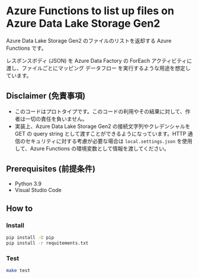 # Azure Functions to list up files on Azure Data Lake Storage Gen2

Azure Data Lake Storage Gen2 のファイルのリストを返却する Azure Functions です。

レスポンスボディ (JSON) を Azure Data Factory の ForEach アクティビティに渡し、ファイルごとにマッピング データフロー を実行するような用途を想定しています。


## Disclaimer (免責事項)

* このコードはプロトタイプです。このコードの利用やその結果に対して、作者は一切の責任を負いません。
* 実装上、Azure Data Lake Storage Gen2 の接続文字列やクレデンシャルを GET の query string として渡すことができるようになっています。HTTP 通信のセキュリティに対する考慮が必要な場合は `local.settings.json` を使用して、Azure Functions の環境変数として情報を渡してください。


## Prerequisites (前提条件)

* Python 3.9
* Visual Studio Code


## How to

### Install

```bash
pip install -U pip
pip install -r requitements.txt
```

### Test

```bash
make test
```
